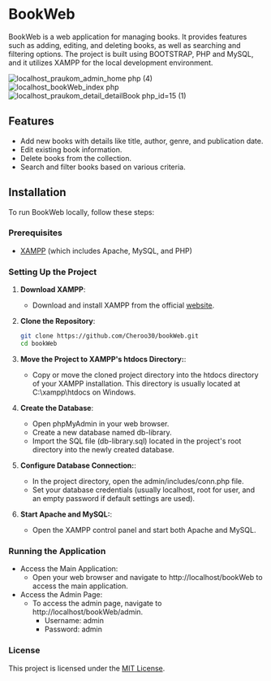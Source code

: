 # BookWeb

BookWeb is a web application for managing books. It provides features such as adding, editing, and deleting books, as well as searching and filtering options. The project is built using BOOTSTRAP, PHP and MySQL, and it utilizes XAMPP for the local development environment.

![localhost_praukom_admin_home php (4)](https://github.com/user-attachments/assets/1f95ba53-6063-456f-9253-f1456f8516c4)
![localhost_bookWeb_index php](https://github.com/user-attachments/assets/2e5e7ea4-d66c-4b12-8e1f-860bed149fde)
![localhost_praukom_detail_detailBook php_id=15 (1)](https://github.com/user-attachments/assets/9c7060af-8071-48f7-a5a9-11b384eaef02)



## Features

- Add new books with details like title, author, genre, and publication date.
- Edit existing book information.
- Delete books from the collection.
- Search and filter books based on various criteria.

## Installation

To run BookWeb locally, follow these steps:

### Prerequisites

- [XAMPP](https://www.apachefriends.org/download.html) (which includes Apache, MySQL, and PHP)

### Setting Up the Project

1. **Download XAMPP**: 
   - Download and install XAMPP from the official [website](https://www.apachefriends.org/download.html).

2. **Clone the Repository**:
   ```bash
   git clone https://github.com/Cheroo30/bookWeb.git
   cd bookWeb
   ```

3. **Move the Project to XAMPP's htdocs Directory:**: 
   - Copy or move the cloned project directory into the htdocs directory of your XAMPP installation. This directory is usually located at C:\xampp\htdocs on Windows.

4. **Create the Database**: 
   - Open phpMyAdmin in your web browser.
   - Create a new database named db-library.
   - Import the SQL file (db-library.sql) located in the project's root directory into the newly created database.
    
5. **Configure Database Connection:**: 
   - In the project directory, open the admin/includes/conn.php file.
   - Set your database credentials (usually localhost, root for user, and an empty password if default settings are used).
     
6. **Start Apache and MySQL:**: 
   - Open the XAMPP control panel and start both Apache and MySQL.

### Running the Application

- Access the Main Application:
   - Open your web browser and navigate to http://localhost/bookWeb to access the main application.
- Access the Admin Page:
   - To access the admin page, navigate to http://localhost/bookWeb/admin.
      - Username: admin
      - Password: admin

### License

This project is licensed under the [MIT License](LICENSE).
